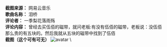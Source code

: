 **截图来源：** 网易云音乐 \
**歌曲名称：** 泪桥 \
**评论者：**  一季梨花落雨殇 \
**评论内容：** 曾经去买伍佰的磁带，就问老板:有没有伍佰的磁带，老板说：没伍佰那么贵的有五块的。然后我就从五块的磁带中找到了伍佰\
**截图（这个可有可无）** ![avatar](https://github.com/hudate/YYDiscuss/blob/master/%E6%95%85%E4%BA%8B%E7%B1%BB%E8%AF%84%E8%AE%BA/%E6%88%AA%E5%9B%BE/%E4%BE%8B%E5%9B%BE.png) \